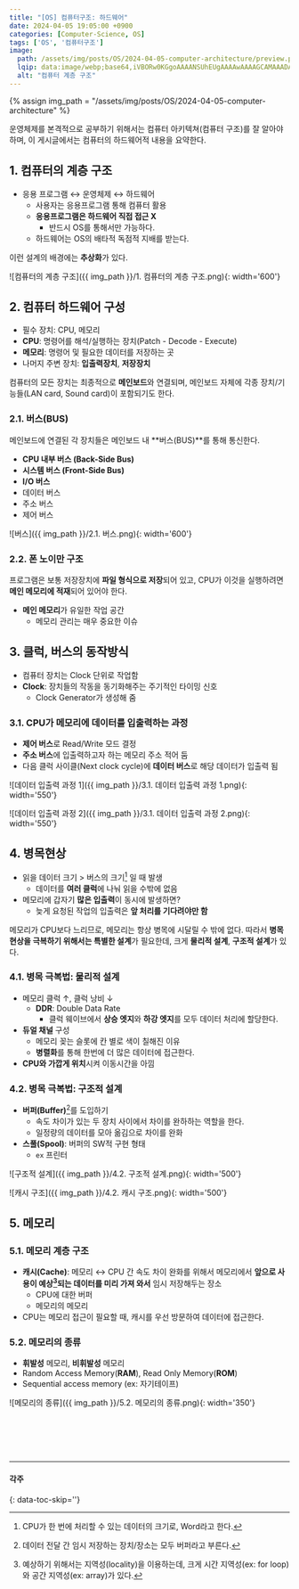 ```yaml
---
title: "[OS] 컴퓨터구조: 하드웨어"
date: 2024-04-05 19:05:00 +0900
categories: [Computer-Science, OS]
tags: ['OS', '컴퓨터구조']
image:
  path: /assets/img/posts/OS/2024-04-05-computer-architecture/preview.png
  lqip: data:image/webp;base64,iVBORw0KGgoAAAANSUhEUgAAAAwAAAAGCAMAAADAMI+zAAAAAXNSR0IB2cksfwAAAAlwSFlzAAALEwAACxMBAJqcGAAAAG9QTFRF/////v7+9Pb48vT36evu5uns/f3+2OPwzdztydfoxtXm0t/u+/z9+fn57u7v5eTl7e/w7vDy4OLl3+Hk6uzv4+nt4ODi8vLz9fX19/f35ubm5uXm6+rq3dzd29vc8vLy6+7v4ODh/f39/Pz8+/v72F0M2QAAADNJREFUeJxjZEACjEAEAv8YmH+BOWwgDjPjFwZGXkYkIAnEv0FyjG85GZUYQTr/g/T/BwD4GQhYBOU8kgAAAABJRU5ErkJggg==
  alt: "컴퓨터 계층 구조"
---
```

{% assign img_path = "/assets/img/posts/OS/2024-04-05-computer-architecture" %}



운영체제를 본격적으로 공부하기 위해서는 컴퓨터 아키텍쳐(컴퓨터 구조)를 잘 알아야 하며, 이 게시글에서는 컴퓨터의 하드웨어적 내용을 요약한다.

## 1. 컴퓨터의 계층 구조

- 응용 프로그램 ↔ 운영체제 ↔ 하드웨어
  - 사용자는 응용프로그램 통해 컴퓨터 활용
  - **응용프로그램은 하드웨어 직접 접근 X**
    - 반드시 OS를 통해서만 가능하다.
  - 하드웨어는 OS의 배타적 독점적 지배를 받는다.

이런 설계의 배경에는 **추상화**가 있다.

![컴퓨터의 계층 구조]({{ img_path }}/1. 컴퓨터의 계층 구조.png){: width='600'}



## 2. 컴퓨터 하드웨어 구성

- 필수 장치: CPU, 메모리
- **CPU**: 명령어를 해석/실행하는 장치(Patch - Decode - Execute)
- **메모리**: 명령어 및 필요한 데이터를 저장하는 곳
- 나머지 주변 장치: **입출력장치**, **저장장치**

컴퓨터의 모든 장치는 최종적으로 **메인보드**와 연결되며, 메인보드 자체에 각종 장치/기능들(LAN card, Sound card)이 포함되기도 한다.

### 2.1. 버스(BUS)

메인보드에 연결된 각 장치들은 메인보드 내 **버스(BUS)**를 통해 통신한다.

- **CPU 내부 버스 (Back-Side Bus)**
- **시스템 버스 (Front-Side Bus)**
- **I/O 버스**
- 데이터 버스
- 주소 버스
- 제어 버스

![버스]({{ img_path }}/2.1. 버스.png){: width='600'}

### 2.2. 폰 노이만 구조

프로그램은 보통 저장장치에 **파일 형식으로 저장**되어 있고, CPU가 이것을 실행하려면 **메인 메모리에 적재**되어 있어야 한다.

- **메인 메모리**가 유일한 작업 공간
  -  메모리 관리는 매우 중요한 이슈



## 3. 클럭, 버스의 동작방식

- 컴퓨터 장치는 Clock 단위로 작업함
- **Clock**: 장치들의 작동을 동기화해주는 주기적인 타이밍 신호
  - Clock Generator가 생성해 줌

### 3.1. CPU가 메모리에 데이터를 입출력하는 과정

- **제어 버스**로 Read/Write 모드 결정
- **주소 버스**에 입출력하고자 하는 메모리 주소 적어 둠
- 다음 클럭 사이클(Next clock cycle)에 **데이터 버스**로 해당 데이터가 입출력 됨

![데이터 입출력 과정 1]({{ img_path }}/3.1. 데이터 입출력 과정 1.png){: width='550'}

![데이터 입출력 과정 2]({{ img_path }}/3.1. 데이터 입출력 과정 2.png){: width='550'}



## 4. 병목현상

- 읽을 데이터 크기 > 버스의 크기[^bus_size] 일 때 발생
  - 데이터를 **여러 클럭**에 나눠 읽을 수밖에 없음
- 메모리에 갑자기 **많은 입출력**이 동시에 발생하면?
  - 늦게 요청된 작업의 입출력은 **앞 처리를 기다려야만 함**

메모리가 CPU보다 느리므로, 메모리는 항상 병목에 시달릴 수 밖에 없다. 따라서 **병목현상을 극복하기 위해서는 특별한 설계**가 필요한데, 크게 **물리적 설계**, **구조적 설계**가 있다.

[^bus_size]: CPU가 한 번에 처리할 수 있는 데이터의 크기로, Word라고 한다.

### 4.1. 병목 극복법: 물리적 설계

- 메모리 클럭 ↑, 클럭 낭비 ↓
  - **DDR**: Double Data Rate
    - 클럭 웨이브에서 **상승 엣지**와 **하강 엣지**를 모두 데이터 처리에 할당한다.
- **듀얼 채널** 구성
  - 메모리 꽂는 슬롯에 칸 별로 색이 칠해진 이유
  - **병렬화**를 통해 한번에 더 많은 데이터에 접근한다.
- **CPU와 가깝게 위치**시켜 이동시간을 아낌

### 4.2. 병목 극복법: 구조적 설계

- **버퍼(Buffer)**[^buffer]를 도입하기
  - 속도 차이가 있는 두 장치 사이에서 차이를 완하하는 역할을 한다.
  - 일정량의 데이터를 모아 옮김으로 차이를 완화
- **스풀(Spool)**: 버퍼의 SW적 구현 형태
  - `ex` 프린터

[^buffer]: 데이터 전달 간 임시 저장하는 장치/장소는 모두 버퍼라고 부른다.

![구조적 설계]({{ img_path }}/4.2. 구조적 설계.png){: width='500'}

![캐시 구조]({{ img_path }}/4.2. 캐시 구조.png){: width='500'}



## 5. 메모리
### 5.1. 메모리 계층 구조

- **캐시(Cache)**: 메모리 ↔ CPU 간 속도 차이 완화를 위해서 메모리에서 **앞으로 사용이 예상[^predict]되는 데이터를 미리 가져 와서** 임시 저장해두는 장소
  - CPU에 대한 버퍼
  - 메모리의 메모리
- CPU는 메모리 접근이 필요할 때, 캐시를 우선 방문하여 데이터에 접근한다.

[^predict]: 예상하기 위해서는 지역성(locality)을 이용하는데, 크게 시간 지역성(ex: for loop)와 공간 지역성(ex: array)가 있다.

### 5.2. 메모리의 종류

- **휘발성** 메모리, **비휘발성** 메모리
- Random Access Memory(**RAM**), Read Only Memory(**ROM**)
- Sequential access memory (ex: 자기테이프)

![메모리의 종류]({{ img_path }}/5.2. 메모리의 종류.png){: width='350'}



<br><br><br><br>

---
#### 각주
{: data-toc-skip=''}